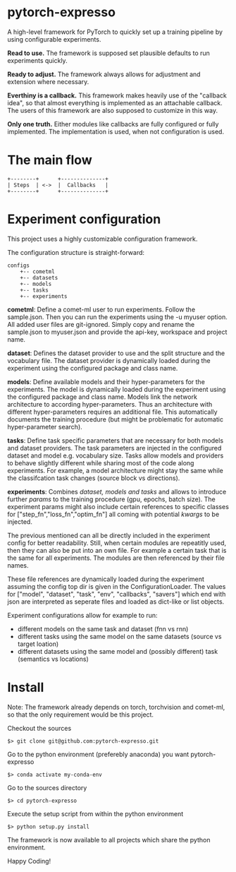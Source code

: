 # pytorch-expresso

A high-level framework for PyTorch to quickly set up a training pipeline by using configurable experiments.

**Read to use.** The framework is supposed set plausible defaults to run experiments quickly.

**Ready to adjust.** The framework always allows for adjustment and extension where necessary.

**Everthiny is a callback.** This framework makes heavily use of the "callback idea", so that almost everything is
implemented as an attachable callback. The users of this framework are also supposed to customize in this way.

**Only one truth.** Either modules like callbacks are fully configured or fully implemented. The implementation is used,
when not configuration is used.

# The main flow

    +--------+      +--------------+
    | Steps  | <->  |  Callbacks   |
    +--------+      +--------------+

# Experiment configuration

This project uses a highly customizable configuration framework.

The configuration structure is straight-forward:

    configs
        +-- cometml
        +-- datasets
        +-- models
        +-- tasks
        +-- experiments

**cometml**: Define a comet-ml user to run experiments. Follow the sample.json. Then you can run the experiments using
the -u myuser option. All added user files are git-ignored. Simply copy and rename the sample.json to myuser.json and
provide the api-key, workspace and project name.

**dataset**: Defines the dataset provider to use and the split structure and the vocabulary file. The dataset provider
is dynamically loaded during the experiment using the configured package and class name.

**models**: Define available models and their hyper-parameters for the experiments. The model is dynamically loaded
during the experiment using the configured package and class name. Models link the network architecture to according
hyper-parameters. Thus an architecture with different hyper-parameters requires an additional file. This automatically
documents the training procedure (but might be problematic for automatic hyper-parameter search).

**tasks**: Define task specific parameters that are necessary for both models and dataset providers. The task parameters
are injected in the configured dataset and model e.g. vocabulary size. Tasks allow models and providers to behave
slightly different while sharing most of the code along experiments. For example, a model architecture might stay the
same while the classifcation task changes (source block vs directions).

**experiments**: Combines *dataset, models and tasks* and allows to introduce further *params* to the training
procedure (gpu, epochs, batch size). The experiment params might also include certain references to specific classes
for ["step_fn","loss_fn","optim_fn"] all coming with potential *kwargs* to be injected.

The previous mentioned can all be directly included in the experiment config for better readability. Still, when certain
modules are repeatitly used, then they can also be put into an own file. For example a certain task that is the same for
all experiments. The modules are then referenced by their file names.

These file references are dynamically loaded during the experiment assuming the config top dir is given in the
ConfigurationLoader. The values for ["model", "dataset", "task", "env", "callbacks", "savers"] which end with json are
interpreted as seperate files and loaded as dict-like or list objects.

Experiment configurations allow for example to run:

- different models on the same task and dataset (fnn vs rnn)
- different tasks using the same model on the same datasets (source vs target loation)
- different datasets using the same model and (possibly different) task (semantics vs locations)

# Install

Note: The framework already depends on torch, torchvision and comet-ml, so that the only requirement would be this
project.

Checkout the sources

`$> git clone git@github.com:pytorch-expresso.git`

Go to the python environment (preferebly anaconda) you want pytorch-expresso

`$> conda activate my-conda-env`

Go to the sources directory

`$> cd pytorch-expresso`

Execute the setup script from within the python environment

`$> python setup.py install`

The framework is now available to all projects which share the python environment.

Happy Coding!